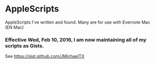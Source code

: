 # AppleScripts
AppleScripts I've written and found.  Many are for use with Evernote Mac (EN Mac)

### Effective Wed, Feb 10, 2016, I am now maintaining all of my scripts as Gists.

See https://gist.github.com/JMichaelTX
